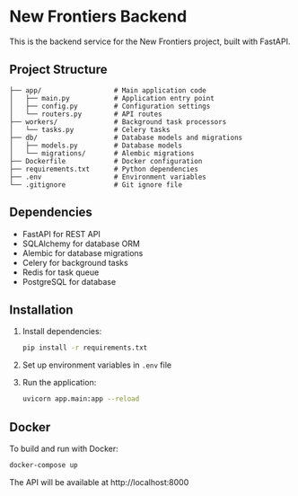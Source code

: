 # New Frontiers Backend

This is the backend service for the New Frontiers project, built with FastAPI.

## Project Structure

```
├── app/                  # Main application code
│   ├── main.py           # Application entry point
│   ├── config.py         # Configuration settings
│   └── routers.py        # API routes
├── workers/              # Background task processors
│   └── tasks.py          # Celery tasks
├── db/                   # Database models and migrations
│   ├── models.py         # Database models
│   └── migrations/       # Alembic migrations
├── Dockerfile            # Docker configuration
├── requirements.txt      # Python dependencies
├── .env                  # Environment variables
└── .gitignore            # Git ignore file
```

## Dependencies

- FastAPI for REST API
- SQLAlchemy for database ORM
- Alembic for database migrations
- Celery for background tasks
- Redis for task queue
- PostgreSQL for database

## Installation

1. Install dependencies:
   ```bash
   pip install -r requirements.txt
   ```

2. Set up environment variables in `.env` file

3. Run the application:
   ```bash
   uvicorn app.main:app --reload
   ```

## Docker

To build and run with Docker:
```bash
docker-compose up
```

The API will be available at http://localhost:8000